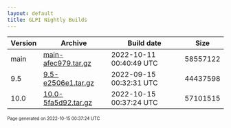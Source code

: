 ```yaml
---
layout: default
title: GLPI Nightly Builds
---
```


Version|Archive|Build date|Size
---|---|---|---
main|[main-afec979.tar.gz](main-afec979.tar.gz)|2022-10-11 00:40:49 UTC|58557122
9.5|[9.5-e2506e1.tar.gz](9.5-e2506e1.tar.gz)|2022-09-15 00:32:31 UTC|44437598
10.0|[10.0-5fa5d92.tar.gz](10.0-5fa5d92.tar.gz)|2022-10-15 00:37:24 UTC|57101515

<font size="1">Page generated on 2022-10-15 00:37:24 UTC</font>
